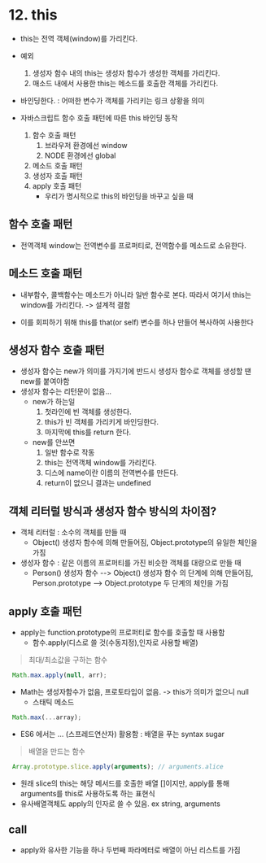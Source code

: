 # 12. this


- this는 전역 객체(window)를 가리킨다.

- 예외
  1. 생성자 함수 내의 this는 생성자 함수가 생성한 객체를 가리킨다.
  2. 매소드 내에서 사용한 this는 메소드를 호출한 객체를 가리킨다.


- 바인딩한다. : 어떠한 변수가 객체를 가리키는 링크 상황을 의미


- 자바스크립트 함수 호출 패턴에 따른 this 바인딩 동작
  1. 함수 호출 패턴
      1. 브라우저 환경에선 window
      2. NODE 환경에선 global
  2. 메소드 호출 패턴
  3. 생성자 호출 패턴
  4. apply 호출 패턴
      - 우리가 명시적으로 this의 바인딩을 바꾸고 싶을 때

## 함수 호출 패턴

- 전역객체 window는 전역변수를 프로퍼티로, 전역함수를 메소드로 소유한다.



## 메소드 호출 패턴

- 내부함수, 콜백함수는 메소드가 아니라 일반 함수로 본다. 따라서 여기서 this는 window를 가리킨다.
  -> 설계적 결함

- 이를 회피하기 위해 this를 that(or self) 변수를 하나 만들어 복사하여 사용한다

## 생성자 함수 호출 패턴

- 생성자 함수는 new가 의미를 가지기에 반드시 생성자 함수로 객체를 생성할 땐 new를 붙여야함
- 생성자 함수는 리턴문이 없음...
  - new가 하는일
     1. 첫라인에 빈 객체를 생성한다.
     2. this가 빈 객체를 가리키게 바인딩한다.
     3. 마지막에 this를 return 한다.
  - new를 안쓰면
     1. 일반 함수로 작동
     2. this는 전역객체 window를 가리킨다.
     3. 디스에 name이란 이름의 전역변수를 만든다.
     4. return이 없으니 결과는 undefined

## 객체 리터럴 방식과 생성자 함수 방식의 차이점?

- 객체 리터럴 : 소수의 객체를 만들 때
  - Object() 생성자 함수에 의해 만들어짐, Object.prototype의 유일한 체인을 가짐
- 생성자 함수 : 같은 이름의 프로퍼티를 가진 비슷한 객체를 대량으로 만들 때
  - Person() 생성자 함수 --> Object() 생성자 함수 의 단계에 의해 만들어짐,
    Person.prototype --> Object.prototype 두 단계의 체인을 가짐

## apply 호출 패턴

- apply는 function.prototype의 프로퍼티로 함수를 호출할 때 사용함
  - 함수.apply(디스로 쓸 것(수동지정),인자로 사용할 배열)

>최대/최소값을 구하는 함수
```javaScript
 Math.max.apply(null, arr);
```
- Math는 생성자함수가 없음, 프로토타입이 없음. -> this가 의미가 없으니 null
  - 스태틱 메소드
```javaScript
 Math.max(...array);
```
- ES6 에서는 ... (스프레드연산자) 활용함 : 배열을 푸는 syntax sugar

>배열을 만드는 함수
```javaScript
 Array.prototype.slice.apply(arguments); // arguments.alice
```
-  원래 slice의 this는 해당 메서드를 호출한 배열 []이지만, apply를 통해 arguments를 this로 사용하도록 하는 표현식 
- 유사배열객체도 apply의 인자로 쓸 수 있음. ex string, arguments

## call

- apply와 유사한 기능을 하나 두번째 파라메터로 배열이 아닌 리스트를 가짐